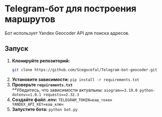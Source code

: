 # Telegram-бот для построения маршрутов
Бот использует Yandex Geocoder API для поиска адресов.

## Запуск
1. **Клонируйте репозиторий:**
   ```bash
   git clone https://github.com/Scegocefal/Telegram-bot-geocoder.git
2. **Установите зависимости:**
   `pip install -r requirements.txt`
3. **Проверьте `requirements.txt`**  
**Убедитесь, что зависимости актуальны:
`aiogram==3.19.0
python-dotenv==1.0.1
requests==2.32.3`
4. **Создайте файл .env:**
   `TELEGRAM_TOKEN=ваш_токен
   YANDEX_API_KEY=ваш_ключ`
5. **Запустите бота:**
  `python bot.py`
